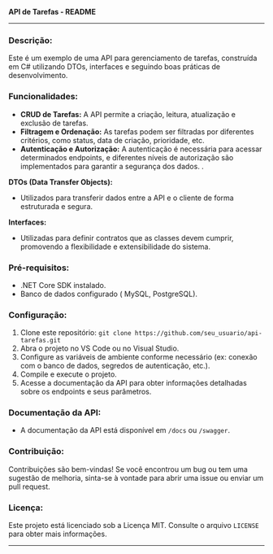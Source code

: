 **API de Tarefas - README**

---

### Descrição:
Este é um exemplo de uma API para gerenciamento de tarefas, construída em C# utilizando DTOs, interfaces e seguindo boas práticas de desenvolvimento.

### Funcionalidades:
- **CRUD de Tarefas:** A API permite a criação, leitura, atualização e exclusão de tarefas.
- **Filtragem e Ordenação:** As tarefas podem ser filtradas por diferentes critérios, como status, data de criação, prioridade, etc.
- **Autenticação e Autorização:** A autenticação é necessária para acessar determinados endpoints, e diferentes níveis de autorização são implementados para garantir a segurança dos dados.
.

 **DTOs (Data Transfer Objects):**
   - Utilizados para transferir dados entre a API e o cliente de forma estruturada e segura.

 **Interfaces:**
   - Utilizadas para definir contratos que as classes devem cumprir, promovendo a flexibilidade e extensibilidade do sistema.

### Pré-requisitos:
- .NET Core SDK instalado.
- Banco de dados configurado ( MySQL, PostgreSQL).

### Configuração:
1. Clone este repositório: `git clone https://github.com/seu_usuario/api-tarefas.git`
2. Abra o projeto no VS Code ou no Visual Studio.
3. Configure as variáveis de ambiente conforme necessário (ex: conexão com o banco de dados, segredos de autenticação, etc.).
4. Compile e execute o projeto.
5. Acesse a documentação da API para obter informações detalhadas sobre os endpoints e seus parâmetros.

### Documentação da API:
- A documentação da API está disponível em `/docs` ou `/swagger`.

### Contribuição:
Contribuições são bem-vindas! Se você encontrou um bug ou tem uma sugestão de melhoria, sinta-se à vontade para abrir uma issue ou enviar um pull request.

### Licença:
Este projeto está licenciado sob a Licença MIT. Consulte o arquivo `LICENSE` para obter mais informações.

---


